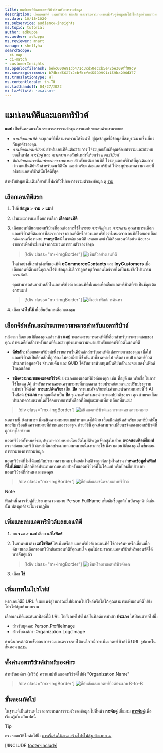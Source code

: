 ```yaml
---
title: แมปเอนทิตีและแอตทริบิวต์สำหรับการรวมข้อมูล
description: เลือกเอนทิตี แอตทริบิวต์ คีย์หลัก และชนิดความหมายเพื่อจับคู่ข้อมูลกับโปรไฟล์ลูกค้าแบบรวม
ms.date: 10/18/2020
ms.subservice: audience-insights
ms.topic: tutorial
author: adkuppa
ms.author: adkuppa
ms.reviewer: mhart
manager: shellyha
searchScope:
- ci-map
- ci-match
- customerInsights
ms.openlocfilehash: bebc600e91db471c3cd50eccb5e42be309ff09c9
ms.sourcegitcommit: b7dbcd5627c2ebfbcfe65589991c159ba290d377
ms.translationtype: HT
ms.contentlocale: th-TH
ms.lasthandoff: 04/27/2022
ms.locfileid: "8647601"
---
```

# <a name="map-entities-and-attributes"></a>แมปเอนทิตีและแอตทริบิวต์

**แมป** เป็นขั้นตอนแรกในกระบวนการรวมข้อมูล การแมปประกอบด้วยสามระยะ:

- *การเลือกเอนทิตี*: ระบุเอนทิตีที่สามารถรวมได้ซึ่งนำไปสู่ชุดข้อมูลที่มีข้อมูลที่สมบูรณ์มากขึ้นเกี่ยวกับลูกค้าของคุณ
- *การเลือกแอตทริบิวต์*: สำหรับเอนทิตีแต่ละรายการ ให้ระบุคอลัมน์ที่คุณต้องการรวมและกระทบยอดในเฟส *การจับคู่* และ *การผสาน* คอลัมน์เหล่านี้เรียกว่า *แอตทริบิวต์*
- *คีย์หลักและการเลือกประเภทความหมาย*: สำหรับแต่ละเอนทิตี ให้ระบุแอตทริบิวต์ที่คุณต้องการกำหนดเป็นคีย์หลักสำหรับเอนทิตีนั้น และสำหรับแต่ละแอตทริบิวต์ ให้ระบุประเภทความหมายที่อธิบายแอตทริบิวต์นั้นได้ดีที่สุด

สำหรับข้อมูลเพิ่มเติมเกี่ยวกับโฟลว์ทั่วไปของการรวมตัวของข้อมูล ดู [รวม](data-unification.md)

## <a name="select-the-first-entities"></a>เลือกเอนทิตีแรก

1. ไปที่ **ข้อมูล** > **รวม** > **แมป**

2. เริ่มระยะการแมปโดยการเลือก **เลือกเอนทิตี**

3. เลือกเอนทิตีและแอตทริบิวต์ที่คุณต้องการใช้ในระยะ *การจับคู่* และ *การผสาน* คุณสามารถเลือกแอตทริบิวต์ที่ต้องการทีละรายการจากเอนทิตีหรือรวมแอตทริบิวต์ทั้งหมดจากเอนทิตีโดยการเลือกกล่องกาเครื่องหมาย **รวมทุกฟิลด์** ในระดับเอนทิตี เราขอแนะนำให้เลือกเอนทิตีอย่างน้อยสองรายการเพื่อประโยชน์จากกระบวนการรวมตัวของข้อมูล

   > [!div class="mx-imgBorder"]
   > ![เพิ่มตัวอย่างเอนทิตี](media/data-manager-configure-map-add-entities-example.png "เพิ่มตัวอย่างเอนทิตี")

   ในตัวอย่างนี้เรากำลังเพิ่มเอนทิตี **eCommerceContacts** และ **loyCustomers** เมื่อเลือกเอนทิตีเหล่านี้คุณจะได้รับข้อมูลเชิงลึกว่าลูกค้าธุรกิจออนไลน์รายใดเป็นสมาชิกโปรแกรมความภักดี
   
   คุณสามารถค้นหาคำหลักในแอตทริบิวต์และเอนทิตีทั้งหมดเพื่อเลือกแอตทริบิวต์ที่จำเป็นที่คุณต้องการแมป
   
     > [!div class="mx-imgBorder"]
   > ![ตัวอย่างฟิลด์การค้นหา](media/data-manager-configure-map-search-fields-example.png "ตัวอย่างฟิลด์การค้นหา")

4. เลือก **นำไปใช้** เพื่อยืนยันการเลือกของคุณ

## <a name="select-primary-key-and-semantic-type-for-attributes"></a>เลือกคีย์หลักและประเภทความหมายสำหรับแอตทริบิวต์

หลังจากเลือกเอนทิตีของคุณแล้ว หน้า **แมป** จะแสดงรายการเอนทิตีที่เลือกสำหรับการตรวจสอบของคุณ กำหนดคีย์หลักสำหรับเอนทิตีและระบุประเภทความหมายสำหรับแอตทริบิวต์ในเอนทิตี

- **คีย์หลัก**: เลือกแอตทริบิวต์หนึ่งรายการเป็นคีย์หลักสำหรับเอนทิตีแต่ละรายการของคุณ เพื่อให้แอตทริบิวต์เป็นคีย์หลักที่ถูกต้อง ไม่ควรมีค่าที่ซ้ำกัน ค่าที่ขาดหายไป หรือค่า null แอตทริบิวต์ประเภทข้อมูลสตริง จำนวนเต็ม และ GUID ได้รับการสนับสนุนเป็นคีย์หลักและจะแสดงในฟิลด์ให้คุณเลือก

- **ชนิดความหมายของแอตทริบิวต์**: ประเภทของแอตทริบิวต์ของคุณ เช่น ที่อยู่อีเมล หรือชื่อ ในการใช้โมเดล AI สำหรับการคาดคะเนความหมายที่ชาญฉลาด ช่วยประหยัดเวลาและปรับปรุงความแม่นยำ ให้ตั้งค่า **การแมปอัจฉริยะ** เป็น **เปิด** การแมปอัจฉริยะเน้นคำแนะนำความหมายที่ใช้ AI ในฟิลด์ **ประเภท** หากคุณตั้งค่าเป็น **ปิด** คุณจะเห็นคำแนะนำการแมปปกติของเรา คุณสามารถเลือกประเภทความหมายใดก็ได้จากรายการตัวเลือกที่มีอยู่และแทนที่การเลือกที่แนะนำ

> [!div class="mx-imgBorder"]
> ![ชนิดแอตทริบิวต์และการคาดคะเนความหมาย](media/data-manager-configure-map-add-attributes-semantic-prediction.png "ประเภทแอตทริบิวต์และการคาดคะเนความหมาย")

นอกจากนี้ ยังสามารถเพิ่มชนิดความหมายแบบกำหนดเองได้ด้วย เลือกฟิลด์ชนิดสำหรับแอตทริบิวต์นั้น และพิมพ์ชื่อชนิดความหมายที่กำหนดเองของคุณ ด้วยวิธีนี้ คุณยังสามารถเปลี่ยนชนิดของแอตทริบิวต์ที่ถูกระบุโดยระบบ

แอตทริบิวต์ทั้งหมดที่ระบุประเภทความหมายโดยอัตโนมัติจะถูกจัดกลุ่มในส่วน **ตรวจสอบฟิลด์ที่แมป** ตรวจสอบแอตทริบิวต์เหล่านี้และประเภทความหมายเนื่องจากจะใช้เพื่อรวมเอนทิตีของคุณในขั้นตอนการรวมของการรวมข้อมูล

แอตทริบิวต์ที่ไม่ได้แมปกับประเภทความหมายโดยอัตโนมัติจะถูกจัดกลุ่มในส่วน **กำหนดข้อมูลในฟิลด์ที่ไม่ได้แมป** เลือกฟิลด์ประเภทความหมายสำหรับแอตทริบิวต์ที่ไม่ได้แมป หรือป้อนชื่อประเภทแอตทริบิวต์ที่กำหนดเองของคุณ

> [!div class="mx-imgBorder"]
> ![คีย์หลักและชนิดของแอททริบิวต์](media/data-manager-configure-map-add-attributes.png "คีย์หลักและชนิดของแอททริบิวต์")

> [!NOTE]
> ฟิลด์หนึ่งควรจับคู่กับประเภทความหมาย Person.FullName เพื่อเติมชื่อลูกค้าในบัตรลูกค้า มิเช่นนั้น บัตรลูกค้าจะไม่ปรากฏชื่อ 

## <a name="add-and-remove-attributes-and-entities"></a>เพิ่มและลบแอตทริบิวต์และเอนทิตี

1. บน **รวม** > **แมป** เลือก **แก้ไขฟิลด์**

2. ในบานหน้าต่าง **แก้ไขฟิลด์** ให้เพิ่มหรือลบแอตทริบิวต์และเอนทิตี ใช้การค้นหาหรือเลื่อนเพื่อค้นหาและเลือกแอตทริบิวต์และเอนทิตีที่คุณสนใจ คุณไม่สามารถลบแอตทริบิวต์หรือเอนทิตีได้หากจับคู่แล้ว

   > [!div class="mx-imgBorder"]
   > ![เพิ่มหรือเอาแอตทริบิวต์ออก](media/configure-data-map-edit.png "เพิ่มหรือเอาแอตทริบิวต์ออก")

3. เลือก **ใช้**

## <a name="add-images-to-profiles"></a>เพิ่มภาพในโปรไฟล์

หากเอนทิตีมี URL ที่เผยแพร่สู่สาธารณะไปยังภาพโปรไฟล์หรือโลโก้ คุณสามารถเพิ่มเอนทิตีไปยังโปรไฟล์ลูกค้าแบบรวม

เลือกเอนทิตีและค้นหาฟิลด์ที่มี URL ไปยังภาพโปรไฟล์ ในฟิลด์การนำเข้า **ประเภท** ให้ป้อนค่าต่อไปนี้: 
- สำหรับบุคคล: Person.ProfileImage
- สำหรับองค์กร: Organization.LogoImage

ดำเนินการต่อด้วยขั้นตอนการรวมและตรวจสอบให้แน่ใจว่ามีการเพิ่มแอตทริบิวต์ที่มี URL รูปภาพในขั้นตอน [ผสาน](merge-entities.md)

## <a name="set-attributes-for-organizations"></a>ตั้งค่าแอตทริบิวต์สำหรับองค์กร

สำหรับองค์กร (พรีวิว) ควรแมปชนิดแอตทริบิวต์ไปยัง "Organization.Name"
> [!div class="mx-imgBorder"]
> ![คีย์หลักและแอตทริบิวต์ประเภท B-to-B](media/configure-data-map-edit-b2b.png "คีย์หลักและแอตทริบิวต์ประเภท B-to-B")

## <a name="next-step"></a>ขั้นตอนถัดไป

ในฐานะที่เป็นส่วนหนึ่งของกระบวนการรวมตัวของข้อมูล ไปที่หน้า **การจับคู่** เยี่ยมชม [**การจับคู่**](match-entities.md) เพื่อเรียนรู้เกี่ยวกับเฟสนี้

> [!TIP]
> ตรวจสอบวิดีโอต่อไปนี้: [การเริ่มต้นใช้งาน: สร้างโปรไฟล์ลูกค้าแบบรวม](https://youtu.be/oBfGEhucAxs)


[!INCLUDE [footer-include](includes/footer-banner.md)]